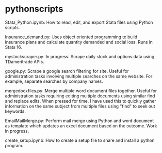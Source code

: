 # pythonscripts

Stata_Python.ipynb:
  How to read, edit, and export Stata files using Python scripts.
 
Insurance_demand.py: 
  Uses object oriented programming to build insurance plans and calculate quantity demanded and social loss. Runs in Stata 16.
  
mystockscraper.py:
  In progress. Scrape daily stock and options data using TDameritrade APIs.

google.py:
  Scrape a google search filtering for site. Useful for administration tasks involving multiple searches on the same website. For example,     separate searches by company names.
  
mergedocxfiles.py:
  Merge multiple word document files together. Useful for administration tasks requiring editing multiple documents using similar find and replace edits. When pressed for time, I have used this to quickly gather information on the same subject from multiple files using "find" to seek out keywords.
  
EmailMailMerge.py: 
  Perform mail merge using Python and word document as template which updates an excel document based on the outcome. Work in progress.

create_setup.ipynb:
  How to create a setup file to share and install a python program.
